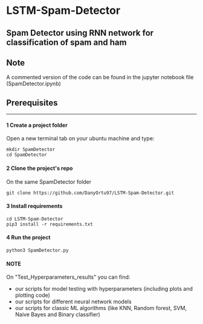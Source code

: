 # LSTM-Spam-Detector
Spam Detector using RNN network for classification of spam and ham
---


## Note

A commented version of the code can be found in the jupyter notebook file (SpamDetector.ipynb)

## Prerequisites 
---

#### 1 Create a project folder
Open a new terminal tab on your ubuntu machine and type:
```
mkdir SpamDetector
cd SpamDetector
```

#### 2 Clone the project's repo

On the same SpamDetector folder 

```
git clone https://github.com/DanyOrtu97/LSTM-Spam-Detector.git
```

#### 3 Install requirements

```
cd LSTM-Spam-Detector
pip3 install -r requirements.txt
```


#### 4 Run the project

```
python3 SpamDetector.py
```

#### NOTE
On "Test_Hyperparameters_results" you can find:
  - our scripts for model testing with hyperparameters (including plots and plotting code)
  - our scripts for different neural network models
  - our scripts for classic ML algorithms (like KNN, Random forest, SVM, Naive Bayes and Binary classifier)
